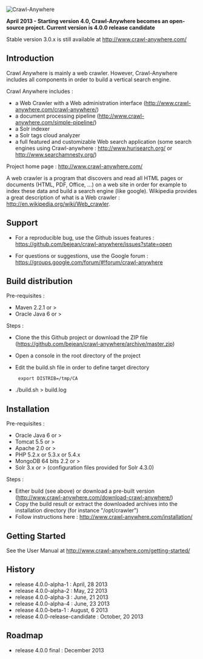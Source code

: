 ![Crawl-Anywhere](http://www.crawl-anywhere.com/logo.png "Crawl-Anywhere")

<strong>April 2013 - Starting version 4.0, Crawl-Anywhere becomes an open-source project. Current version is 4.0.0 release candidate</strong>

Stable version 3.0.x is still available at http://www.crawl-anywhere.com/


Introduction
------------

Crawl Anywhere is mainly a web crawler. However, Crawl-Anywhere includes all components in order to build a vertical search engine. 

Crawl Anywhere includes :   

* a Web Crawler with a Web administration interface (http://www.crawl-anywhere.com/crawl-anywhere/)
* a document processing pipeline (http://www.crawl-anywhere.com/simple-pipeline/)
* a Solr indexer
* a Solr tags cloud analyzer
* a full featured and customizable Web search application (some search engines using Crawl-anywhere : http://www.hurisearch.org/ or http://www.searchamnesty.org/)

Project home page : http://www.crawl-anywhere.com/

A web crawler is a program that discovers and read all HTML pages or documents (HTML, PDF, Office, ...) on a web site in order for example to index these data and build a search engine (like google). Wikipedia provides a great description of what is a Web crawler : http://en.wikipedia.org/wiki/Web_crawler.


Support
-------

* For a reproducible bug, use the Github issues features : https://github.com/bejean/crawl-anywhere/issues?state=open

* For questions or suggestions, use the Google forum : https://groups.google.com/forum/#!forum/crawl-anywhere


Build distribution
------------------

Pre-requisites : 

* Maven 2.2.1 or > 
* Oracle Java 6 or >

Steps :

* Clone the this Github project or download the ZIP file (https://github.com/bejean/crawl-anywhere/archive/master.zip)
* Open a console in the root directory of the project
* Edit the build.sh file in order to define target directory

       export DISTRIB=/tmp/CA
       
* ./build.sh > build.log


Installation
------------

Pre-requisites : 

* Oracle Java 6 or >
* Tomcat 5.5 or >
* Apache 2.0 or >
* PHP 5.2.x or 5.3.x or 5.4.x
* MongoDB 64 bits 2.2 or >
* Solr 3.x or > (configuration files provided for Solr 4.3.0)


Steps :

* Either build (see above) or download a pre-built version (http://www.crawl-anywhere.com/download-crawl-anywhere/)
* Copy the build result or extract the downloaded archives into the installation directory (for instance "/opt/crawler")
* Follow instructions here : http://www.crawl-anywhere.com/installation/


Getting Started
---------------

See the User Manual at http://www.crawl-anywhere.com/getting-started/


History
-------

* release 4.0.0-alpha-1 : April, 28 2013
* release 4.0.0-alpha-2 : May, 22 2013
* release 4.0.0-alpha-3 : June, 21 2013
* release 4.0.0-alpha-4 : June, 23 2013
* release 4.0.0-beta-1 : August, 6 2013
* release 4.0.0-release-candidate : October, 20 2013


Roadmap
-------

* release 4.0.0 final : December 2013



